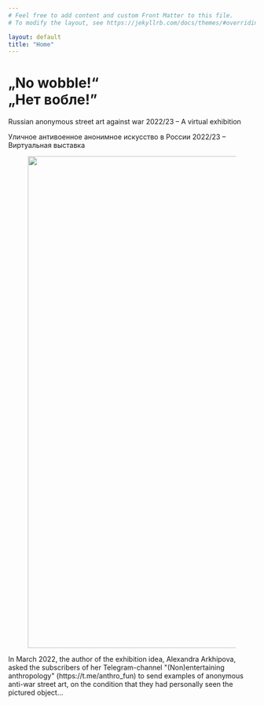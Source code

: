```yaml
---
# Feel free to add content and custom Front Matter to this file.
# To modify the layout, see https://jekyllrb.com/docs/themes/#overriding-theme-defaults

layout: default
title: "Home"
---
```


<div class="page__header bg--primary">
    <div class="container-fluid">
        <div class="page__header-content">
            <h1 class="page__title">„No wobble!“<br/>„Нет вобле!”</h1>
            <p class="page__teaser">Russian anonymous street art against war 2022/23 – A virtual exhibition</p>
            <p class="page__teaser">Уличное антивоенное анонимное искусство в России 2022/23 – Виртуальная выставка</p>
        </div>
    </div>
    <figure class="page__bg-image">
        <img alt="" class="image" loading="lazy" decoding="async" src="{{ '/assets/images/your_image.jpg' | relative_url }}" width="1600" height="1000">
    </figure>
</div>
<div class="paragraph text">
    <div class="section__body">
        <div class="container-fluid">
            <div class="text__content editor-content">
                <p class="p">In March 2022, the author of the exhibition idea, Alexandra Arkhipova, asked the subscribers of her Telegram-channel "(Non)entertaining anthropology" (https://t.me/anthro_fun) to send examples of anonymous anti-war street art, on the condition that they had personally seen the pictured object...</p>
            </div>
        </div>
    </div>
</div>
